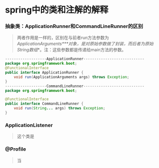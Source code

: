 # spring中的类和注解的解释

### 抽象类：ApplicationRunner和CommandLineRunner的区别
>  两者作用是一样的，区别在与前者run方法参数为**ApplicationArguments\**\**对象**，是对原始参数做了封装，而后者为原始**String数组**。注：这些参数都是传递给main方法的参数。

```java
-------------------ApplicationRunner----------------------------
package org.springframework.boot;
@FunctionalInterface
public interface ApplicationRunner {
    void run(ApplicationArguments args) throws Exception;
}
-------------------CommandLineRunner----------------------------
package org.springframework.boot;

@FunctionalInterface
public interface CommandLineRunner {
    void run(String... args) throws Exception;
}
```



### ApplicationListener

> 这个类是





### @Profile

> 当